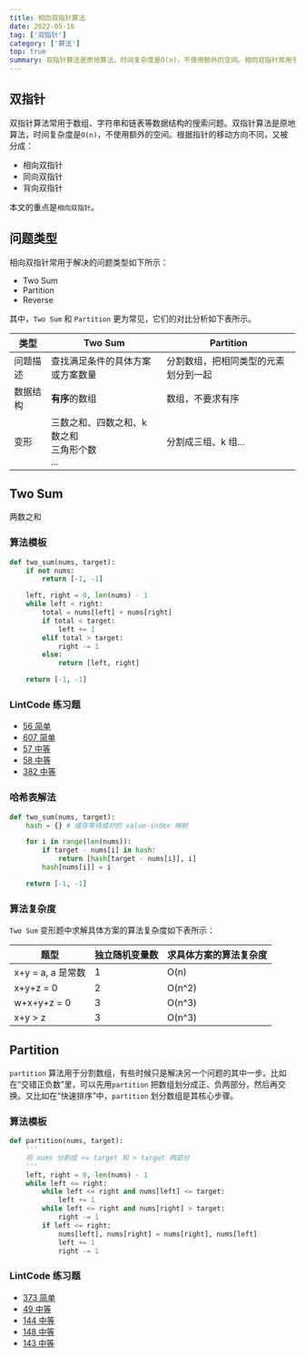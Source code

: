 ```yaml
---
title: 相向双指针算法
date: 2022-05-16
tag: ['双指针']
category: ['算法']
top: true
summary: 双指针算法是原地算法，时间复杂度是O(n)，不使用额外的空间。相向双指针常用于解决的问题类型包括 Two Sum、Partition 等。
---
```


## 双指针

双指针算法常用于数组、字符串和链表等数据结构的搜索问题。双指针算法是原地算法，时间复杂度是`O(n)`，不使用额外的空间。根据指针的移动方向不同，又被分成：

- 相向双指针
- 同向双指针
- 背向双指针

本文的重点是`相向双指针`。

## 问题类型

相向双指针常用于解决的问题类型如下所示：

- Two Sum
- Partition
- Reverse

其中，`Two Sum` 和 `Partition` 更为常见，它们的对比分析如下表所示。

| 类型     | Two Sum                                           | Partition                            |
| -------- | ------------------------------------------------- | ------------------------------------ |
| 问题描述 | 查找满足条件的具体方案或方案数量                  | 分割数组，把相同类型的元素划分到一起 |
| 数据结构 | **有序**的数组                                    | 数组，不要求有序                     |
| 变形     | 三数之和、四数之和、k 数之和<br>三角形个数<br>... | 分割成三组、k 组...                  |

## Two Sum

两数之和

### 算法模板

```python
def two_sum(nums, target):
    if not nums:
        return [-1, -1]

    left, right = 0, len(nums) - 1
    while left < right:
        total = nums[left] + nums[right]
        if total < target:
            left += 1
        elif total > target:
            right -= 1
        else:
            return [left, right]

    return [-1, -1]
```

### LintCode 练习题

- [56 简单](https://www.lintcode.com/problem/56/)
- [607 简单](https://www.lintcode.com/problem/607/)
- [57 中等](https://www.lintcode.com/problem/57/)
- [58 中等](https://www.lintcode.com/problem/58/)
- [382 中等](https://www.lintcode.com/problem/382/)

### 哈希表解法

```python
def two_sum(nums, target):
    hash = {} # 缓存等待成对的 value-index 映射

    for i in range(len(nums)):
        if target - nums[i] in hash:
            return [hash[target - nums[i]], i]
        hash[nums[i]] = i

    return [-1, -1]
```

### 算法复杂度

`Two Sum` 变形题中求解具体方案的算法复杂度如下表所示：

| 题型              | 独立随机变量数 | 求具体方案的算法复杂度 |
| ----------------- | -------------- | ---------------------- |
| x+y = a, a 是常数 | 1              | O(n)                   |
| x+y+z = 0         | 2              | O(n^2)                 |
| w+x+y+z = 0       | 3              | O(n^3)                 |
| x+y > z           | 3              | O(n^3)                 |

## Partition

`partition` 算法用于分割数组，有些时候只是解决另一个问题的其中一步。比如在“交错正负数”里，可以先用`partition` 把数组划分成正、负两部分，然后再交换。又比如在“快速排序”中，`partition` 划分数组是其核心步骤。

### 算法模板

```python
def partition(nums, target):
    '''
    将 nums 分割成 <= target 和 > target 两部分
    '''
    left, right = 0, len(nums) - 1
    while left <= right:
        while left <= right and nums[left] <= target:
            left += 1
        while left <= right and nums[right] > target:
            right -= 1
        if left <= right:
            nums[left], nums[right] = nums[right], nums[left]
            left += 1
            right -= 1
```

### LintCode 练习题

- [373 简单](https://www.lintcode.com/problem/373/)
- [49 中等](https://www.lintcode.com/problem/49/)
- [144 中等](https://www.lintcode.com/problem/144/)
- [148 中等](https://www.lintcode.com/problem/148/)
- [143 中等](https://www.lintcode.com/problem/143/)
